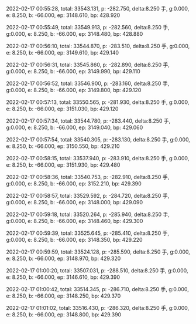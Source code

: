 2022-02-17 00:55:28, total: 33543.131, p: -282.750, delta:8.250 手, g:0.000, e: 8.250, b: -66.000, ep: 3148.610, bp: 428.920

2022-02-17 00:55:49, total: 33549.913, p: -282.560, delta:8.250 手, g:0.000, e: 8.250, b: -66.000, ep: 3148.480, bp: 428.880

2022-02-17 00:56:10, total: 33544.870, p: -283.510, delta:8.250 手, g:0.000, e: 8.250, b: -66.000, ep: 3149.610, bp: 429.140

2022-02-17 00:56:31, total: 33545.860, p: -282.890, delta:8.250 手, g:0.000, e: 8.250, b: -66.000, ep: 3149.990, bp: 429.110

2022-02-17 00:56:52, total: 33546.900, p: -283.160, delta:8.250 手, g:0.000, e: 8.250, b: -66.000, ep: 3149.800, bp: 429.120

2022-02-17 00:57:13, total: 33550.565, p: -281.930, delta:8.250 手, g:0.000, e: 8.250, b: -66.000, ep: 3151.030, bp: 429.120

2022-02-17 00:57:34, total: 33544.780, p: -283.440, delta:8.250 手, g:0.000, e: 8.250, b: -66.000, ep: 3149.040, bp: 429.060

2022-02-17 00:57:54, total: 33540.305, p: -283.130, delta:8.250 手, g:0.000, e: 8.250, b: -66.000, ep: 3150.550, bp: 429.210

2022-02-17 00:58:15, total: 33537.940, p: -283.910, delta:8.250 手, g:0.000, e: 8.250, b: -66.000, ep: 3151.930, bp: 429.480

2022-02-17 00:58:36, total: 33540.753, p: -282.910, delta:8.250 手, g:0.000, e: 8.250, b: -66.000, ep: 3152.210, bp: 429.390

2022-02-17 00:58:57, total: 33529.592, p: -284.720, delta:8.250 手, g:0.000, e: 8.250, b: -66.000, ep: 3148.000, bp: 429.090

2022-02-17 00:59:18, total: 33520.264, p: -285.940, delta:8.250 手, g:0.000, e: 8.250, b: -66.000, ep: 3148.460, bp: 429.300

2022-02-17 00:59:39, total: 33525.645, p: -285.410, delta:8.250 手, g:0.000, e: 8.250, b: -66.000, ep: 3148.350, bp: 429.220

2022-02-17 00:59:59, total: 33524.128, p: -285.590, delta:8.250 手, g:0.000, e: 8.250, b: -66.000, ep: 3148.970, bp: 429.320

2022-02-17 01:00:20, total: 33507.031, p: -288.510, delta:8.250 手, g:0.000, e: 8.250, b: -66.000, ep: 3146.610, bp: 429.390

2022-02-17 01:00:42, total: 33514.345, p: -286.710, delta:8.250 手, g:0.000, e: 8.250, b: -66.000, ep: 3148.250, bp: 429.370

2022-02-17 01:01:02, total: 33516.430, p: -286.320, delta:8.250 手, g:0.000, e: 8.250, b: -66.000, ep: 3148.800, bp: 429.390